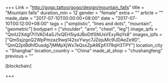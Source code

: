 +++
Link = "http://gogo.tattoo/gogo/design/mountain_falls"
title = "Mountain falls"
duration_min = 12
gender = "female"
extra = ""
article = ""
made_date = "2017-07-10T00:00:00+08:00"
date = "2017-07-10T00:12:00+08:00"
tags = ["simplistic", "lines and dots", "mountain", "geometric"]
bodypart = ["shoulder", "arm", "chest", "leg"]
image_ipfs = "QmU2Xdgf7t1VAD4aSJ1vQEH5iydJBoDtfSNUsVExyRqYs8"
images_ipfs = ["QmSsjzgoQ2WpPmzaz9wq142sxYwyc7JZejuMc9UDAeZe9D", "QmQ2ptBdhfDusdg7jMMpXjWx7eQssZpA9Epfi179qH3TPY"]
location_city = "Shanghai"
location_country = "China"
made_at_shop = "chushangfeng"
previous = ""

[blockchain]

+++

